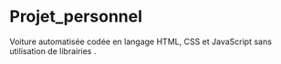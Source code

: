 # Projet_personnel
Voiture automatisée codée en langage HTML, CSS et JavaScript sans utilisation de librairies .

